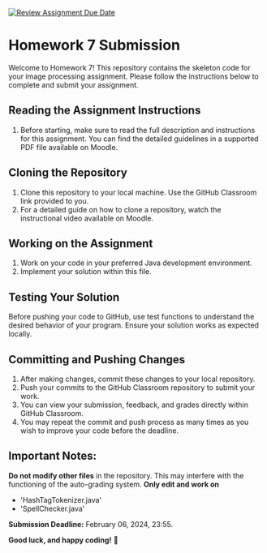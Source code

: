 [![Review Assignment Due Date](https://classroom.github.com/assets/deadline-readme-button-24ddc0f5d75046c5622901739e7c5dd533143b0c8e959d652212380cedb1ea36.svg)](https://classroom.github.com/a/OL_G6x6t)
# Homework 7 Submission

Welcome to Homework 7! This repository contains the skeleton code for your image processing assignment. Please follow the instructions below to complete and submit your assignment.

## Reading the Assignment Instructions

1. Before starting, make sure to read the full description and instructions for this assignment. You can find the detailed guidelines in a supported PDF file available on Moodle.

## Cloning the Repository
1. Clone this repository to your local machine. Use the GitHub Classroom link provided to you.
2. For a detailed guide on how to clone a repository, watch the instructional video available on Moodle.

## Working on the Assignment 
1. Work on your code in your preferred Java development environment.
2. Implement your solution within this file.

## Testing Your Solution
Before pushing your code to GitHub, use test functions to understand the desired behavior of your program. Ensure your solution works as expected locally.

## Committing and Pushing Changes
1. After making changes, commit these changes to your local repository.
2. Push your commits to the GitHub Classroom repository to submit your work.
3. You can view your submission, feedback, and grades directly within GitHub Classroom.
4. You may repeat the commit and push process as many times as you wish to improve your code before the deadline.

## Important Notes:
**Do not modify other files** in the repository. This may interfere with the functioning of the auto-grading system.
**Only edit and work on**
- 'HashTagTokenizer.java'
- 'SpellChecker.java'

**Submission Deadline:** February 06, 2024, 23:55.

**Good luck, and happy coding!**
🤗
